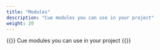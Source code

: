 ```yaml
---
title: "Modules"
description: "Cue modules you can use in your project"
weight: 20
---
```


{{<lead>}}
Cue modules you can use in your project
{{</lead>}}





